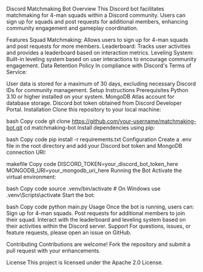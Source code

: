 Discord Matchmaking Bot
Overview
This Discord bot facilitates matchmaking for 4-man squads within a Discord community. Users can sign up for squads and post requests for additional members, enhancing community engagement and gameplay coordination.

Features
Squad Matchmaking: Allows users to sign up for 4-man squads and post requests for more members.
Leaderboard: Tracks user activities and provides a leaderboard based on interaction metrics.
Leveling System: Built-in leveling system based on user interactions to encourage community engagement.
Data Retention Policy
In compliance with Discord's Terms of Service:

User data is stored for a maximum of 30 days, excluding necessary Discord IDs for community management.
Setup Instructions
Prerequisites
Python 3.10 or higher installed on your system.
MongoDB Atlas account for database storage.
Discord bot token obtained from Discord Developer Portal.
Installation
Clone this repository to your local machine:

bash
Copy code
git clone https://github.com/your-username/matchmaking-bot.git
cd matchmaking-bot
Install dependencies using pip:

bash
Copy code
pip install -r requirements.txt
Configuration
Create a .env file in the root directory and add your Discord bot token and MongoDB connection URI:

makefile
Copy code
DISCORD_TOKEN=your_discord_bot_token_here
MONGODB_URI=your_mongodb_uri_here
Running the Bot
Activate the virtual environment:

bash
Copy code
source .venv/bin/activate   # On Windows use .venv\Scripts\activate
Start the bot:

bash
Copy code
python main.py
Usage
Once the bot is running, users can:
Sign up for 4-man squads.
Post requests for additional members to join their squad.
Interact with the leaderboard and leveling system based on their activities within the Discord server.
Support
For questions, issues, or feature requests, please open an issue on GitHub.

Contributing
Contributions are welcome! Fork the repository and submit a pull request with your enhancements.

License
This project is licensed under the Apache 2.0 License.